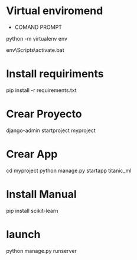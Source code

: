 # Virtual enviromend

+ COMAND PROMPT

python -m virtualenv env

env\Scripts\activate.bat

# Install requiriments

pip install -r requirements.txt  

# Crear Proyecto
django-admin startproject myproject

# Crear App
cd myproject
python manage.py startapp titanic_ml

# Install Manual
pip install scikit-learn

# launch
python manage.py runserver
  
